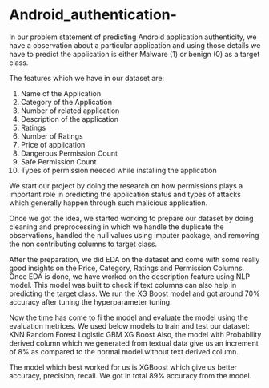 # Android_authentication-
In our problem statement of predicting Android application authenticity, we have a observation about a particular application and using those details we have to predict the application is either Malware (1) or benign (0) as a target class.

The features which we have in our dataset are: 

1. Name of the Application 
2. Category of the Application 
3. Number of related application 
4. Description of the application 
5. Ratings
6. Number of Ratings 
7. Price of application 
8. Dangerous Permission Count 
9. Safe Permission Count 
10. Types of permission needed while installing the application 

We start our project by doing the research on how permissions plays a important role in predicting the application status and types of attacks which generally happen through such malicious application. 

Once we got the idea, we started working to prepare our dataset by doing cleaning and preprocessing in which we handle the duplicate the observations, handled the null values using imputer package, and removing the non contributing columns to target class. 

After the preparation, we did EDA on the dataset and come with some really good insights on the Price, Category, Ratings and Permission Columns. Once EDA is done, we have worked on the description feature using NLP model. This model was built to check if text columns can also help in predicting the target class. We run the XG Boost model and got around 70% accuracy after tuning the hyperparameter tuning. 

Now the time has come to fi the model and evaluate the model using the evaluation metrices. We used below models to train and test our dataset: 
KNN
Random Forest 
Logistic 
GBM 
XG Boost
Also, the model with Probability derived column which we generated from textual data give us an increment of 8% as compared to the normal model without text derived column. 

The model which best worked for us is XGBoost which give us better accuracy, precision, recall. We got in total 89% accuracy from the model.   

